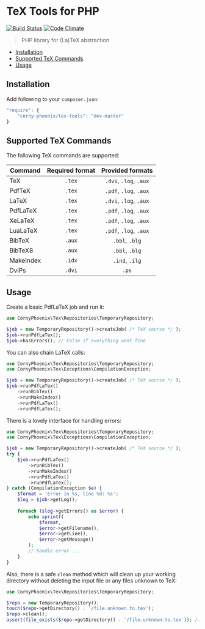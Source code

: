 # TeX Tools for PHP 

[![Build Status](https://travis-ci.org/CornyPhoenix/tex-tools.svg?branch=master)](https://travis-ci.org/CornyPhoenix/tex-tools) [![Code Climate](https://codeclimate.com/github/CornyPhoenix/tex-tools/badges/gpa.svg)](https://codeclimate.com/github/CornyPhoenix/tex-tools)

> PHP library for (La)TeX abstraction

* [Installation](#installation)
* [Supported TeX Commands](#supported-tex-commands)
* [Usage](#usage)

## Installation

Add following to your `composer.json`:

```js
"require": {
    "corny-phoenix/tex-tools": "dev-master"
}
```

## Supported TeX Commands

The following TeX commands are supported:

| Command | Required format | Provided formats |
| ------- |:---------------:|:----------------:|
| TeX | `.tex` | `.dvi`, `.log`, `.aux` |
| PdfTeX | `.tex` | `.pdf`, `.log`, `.aux` |
| LaTeX | `.tex` | `.dvi`, `.log`, `.aux` |
| PdfLaTeX | `.tex` | `.pdf`, `.log`, `.aux` |
| XeLaTeX | `.tex` | `.pdf`, `.log`, `.aux` |
| LuaLaTeX | `.tex` | `.pdf`, `.log`, `.aux` |
| BibTeX | `.aux` | `.bbl`, `.blg` |
| BibTeX8 | `.aux` | `.bbl`, `.blg` |
| MakeIndex | `.idx` | `.ind`, `.ilg` |
| DviPs | `.dvi` | `.ps` |

## Usage

Create a basic PdfLaTeX job and run it:

```php
use CornyPhoenix\Tex\Repositories\TemporaryRepository;

$job = new TemporaryRepository()->createJob( /* TeX source */ );
$job->runPdfLaTex();
$job->hasErrors(); // False if everything went fine
```

You can also chain LaTeX calls:

```php
use CornyPhoenix\Tex\Repositories\TemporaryRepository;
use CornyPhoenix\Tex\Exceptions\CompilationException;

$job = new TemporaryRepository()->createJob( /* TeX source */ );
$job->runPdfLaTex()
    ->runBibTex()
    ->runMakeIndex()
    ->runPdfLaTex()
    ->runPdfLaTex();
```

There is a lovely interface for handling errors:

```php
use CornyPhoenix\Tex\Repositories\TemporaryRepository;
use CornyPhoenix\Tex\Exceptions\CompilationException;

$job = new TemporaryRepository()->createJob( /* TeX source */ );
try {
    $job->runPdfLaTex()
        ->runBibTex()
        ->runMakeIndex()
        ->runPdfLaTex()
        ->runPdfLaTex();
} catch (CompilationException $e) {
    $format = 'Error in %s, line %d: %s';
    $log = $job->getLog();
    
    foreach ($log->getErrors() as $error) {
        echo sprintf(
            $format, 
            $error->getFilename(),
            $error->getLine(),
            $error->getMessage()
        );
        // handle error ...
    }
}
```

Also, there is a safe `clean` method which will clean up your working directory without deleting the input file or any files unknown to TeX: 

```php
use CornyPhoenix\Tex\Repositories\TemporaryRepository;

$repo = new TemporaryRepository();
touch($repo->getDirectory() . '/file.unknown.to.tex');
$repo->clean();
assert(file_exists($repo->getDirectory() . '/file.unknown.to.tex')); // True
```
